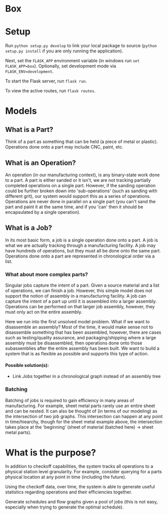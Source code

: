 # Box

# Setup
Run `python setup.py develop` to link your local package to source (`python setup.py install` if you are only running the application).

Next, set the `FLASK_APP` environment variable (in windows run `set FLASK_APP=box`). Optionally, set development mode via `FLASK_ENV=development`.

To start the Flask server, run `flask run`.

To view the active routes, run `flask routes`.

# Models

## What is a Part?

Think of a part as something that can be held (a piece of metal or plastic). Operations done onto a part may include CNC, paint, etc.

## What is an Operation?

An operation (in our manufacturing context), is any binary-state work done to a part. A part is either sanded or it isn't, we are not tracking partially completed operations on a single part. However, if the sanding operation could be further broken down into 'sub-operations' (such as sanding with different grit), our system would support this as a series of operations. Operations are never done in parallel on a single part (you can't sand the part and paint it at the same time, and if you 'can' then it should be encapsulated by a single operation).

## What is a Job?

In its most basic form, a job is a single operation done onto a part. A job is what we are actually tracking through a manufacturing facility. A job may have hundreds of operations, but they must all be done onto the same part. Operations done onto a part are represented in chronological order via a list.

### What about more complex parts?

Singular jobs capture the intent of a part. Given a source material and a list of operations, we can finish a job. However, this simple model does not support the notion of assembly in a manufacturing facility. A job can capture the intent of a part up until it is assembled into a larger assembly. Operations can be performed on that larger job assembly, however, they must only act on the entire assembly.

Here we run into the first unsolved model problem. What if we want to disassemble an assembly? Most of the time, it would make sense not to disassemble something that has been assembled, however, there are cases such as testing/quality assurance, and packaging/shipping where a large assembly must be disassembled, then operations done onto those subassemblies after the entire assembly has been built. We want to build a system that is as flexible as possible and supports this type of action.

#### Possible solution(s):

* Link Jobs together in a chronological graph instead of an assembly tree

### Batching

Batching of jobs is required to gain efficiency in many areas of manufacturing. For example, sheet metal parts rarely use an entire sheet and can be nested. It can also be thought of (in terms of our modeling) as the intersection of two job graphs. This intersection can happen at any point in time/hiearchy, though for the sheet metal example above, the intersection takes place at the 'beginning' (sheet of material (batched here) -> sheet metal parts).


# What is the purpose?

In addition to checkoff capabilities, the system tracks all operations to a physical station level granularity. For example, consider querying for a parts physical location at any point in time (including the future).

Using the checkoff data, over time, the system is able to generate useful statistics regarding operations and their efficiencies together.

Generate schedules and flow graphs given a pool of jobs (this is not easy, especially when trying to generate the optimal schedule).
